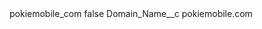 <?xml version="1.0" encoding="UTF-8"?>
<CustomMetadata xmlns="http://soap.sforce.com/2006/04/metadata" xmlns:xsi="http://www.w3.org/2001/XMLSchema-instance" xmlns:xsd="http://www.w3.org/2001/XMLSchema">
    <label>pokiemobile_com</label>
    <protected>false</protected>
    <values>
        <field>Domain_Name__c</field>
        <value xsi:type="xsd:string">pokiemobile.com</value>
    </values>
</CustomMetadata>
